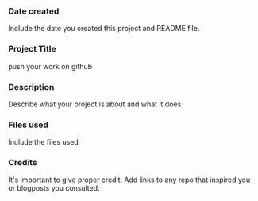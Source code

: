 ### Date created
Include the date you created this project and README file.

### Project Title
push your work on github

### Description
Describe what your project is about and what it does

### Files used
Include the files used

### Credits
It's important to give proper credit. Add links to any repo that inspired you or blogposts you consulted.

